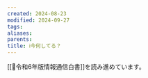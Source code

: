 ```yaml
---
created: 2024-08-23
modified: 2024-09-27
tags: 
aliases: 
parents: 
title: ℹ️今何してる？
---
```

[[📑令和6年版情報通信白書]]を読み進めています。
